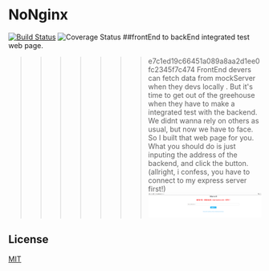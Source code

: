 

# NoNginx
[![Build Status](https://travis-ci.org/azl397985856/NoNginx.png)](https://travis-ci.org/azl397985856/NoNginx)
![Coverage Status](https://coveralls.io/repos/azl397985856/NoNginx/badge.svg?branch=master)
##frontEnd to backEnd integrated test web page.

>>>>>>> e7c1ed19c66451a089a8aa2d1ee0fc2345f7c474
FrontEnd devers can fetch data from mockServer when they devs locally . But it's time to get out of the greehouse when they have to make a integrated test with the backend. We didnt wanna rely on others as usual, but now we have to face.
So I built that web page for you.  What you should do is just inputing the address of the backend, and click the button.(allright, i confess, you have to connect to my express server first!)
![image](https://github.com/azl397985856/NoNginx/raw/master/clip.png)

## License

  [MIT](LICENSE)
